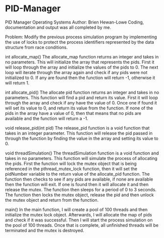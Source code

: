 # PID-Manager
PID Manager
Operating Systems
Author: 
Brien Hewan-Lowe 
Coding, documentation and output was all completed by me. 

Problem: Modify the previous process simulation program by implementing the use of locks to protect the process identifiers represented by the data structure from race conditions. 

int allocate_map()
The allocate_map function returns an integer and takes in no parameters. This will initialize the array that represents the pids. First it will loop through the array and initialize the values of the pids to 0. The next loop will iterate through the array again and check if any pids were not initialized to 0. If any are found then the function will return -1, otherwise it will return 1. 

int allocate_pid()
The allocate pid function returns an integer and takes in no parameters. This function will find a pid and return its value. First it will loop through the array and check if any have the value of 0. Once one if found it will set its value to 0, and return its value from the function. If none of the pids in the array have a value of 0, then that means that no pids are available and the function will return a -1.

void release_pid(int pid)
The release_pid function is a void function that takes in an integer parameter. This function will release the pid passed in through the function by finding the value in the array and setting its value to 0. 

void threadSimulation()
The threadSimulation function is a void function and takes in no parameters. This function will simulate the process of allocating the pids. First the function will lock the mutex object that is being referenced in the pthread_mutex_lock function, then it will set the pidNumber variable to the return value of the allocate_pid function.  The function then checks to see if any pids are available, if none are available then the function will exit. If one is found then it will allocate it and then release the mutex. The function then sleeps for a period of 0 to 3 seconds. The function then locks the mutex object, release the pid and then unlock the mutex object and return from the function. 

main()
In the main function, I will create a pool of 100 threads and then initialize the mutex lock object. Afterwards, I will allocate the map of pids and check if it was successful. Then I will start the process simulation on the pool of 100 threads. Once that is complete, all unfinished threads will be terminated and the mutex is destroyed. 
